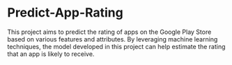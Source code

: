 # Predict-App-Rating
This project aims to predict the rating of apps on the Google Play Store based on various features and attributes. By leveraging machine learning techniques, the model developed in this project can help estimate the rating that an app is likely to receive.
